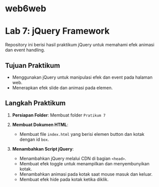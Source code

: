 # web6web

# Lab 7: jQuery Framework

Repository ini berisi hasil praktikum jQuery untuk memahami efek animasi dan event handling.

## Tujuan Praktikum

- Menggunakan jQuery untuk manipulasi efek dan event pada halaman web.
- Menerapkan efek slide dan animasi pada elemen.

## Langkah Praktikum

1. **Persiapan Folder**: Membuat folder `Pratikum 7`
2. **Membuat Dokumen HTML**:

   - Membuat file `index.html` yang berisi elemen button dan kotak dengan id `box`.
3. **Menambahkan Script jQuery**:

   - Menambahkan jQuery melalui CDN di bagian `<head>`.
   - Membuat efek toggle untuk menampilkan dan menyembunyikan kotak.
   - Menambahkan animasi pada kotak saat mouse masuk dan keluar.
   - Membuat efek hide pada kotak ketika diklik.

